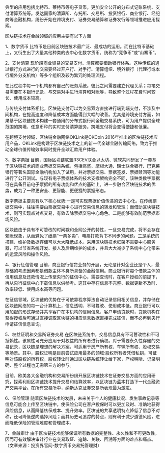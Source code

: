 典型的应用包括比特币、莱特币等电子货币，更加安全公开的分布式记账系统、支付清算系统等。发达国家的清算所、存托所、交易所、投资银行、商业银行、经纪商等金融机构，纷纷开始在跨境支付、证券交易结算和证券发行等领域推进应用探索。

区块链技术在金融领域的应用主要有以下方面

1、数字货币 比特币是目前区块链技术最广泛、最成功的运用。而在比特币基础上，又衍生出了大量其他种类的去中心化数字货币，统称为“竞争币”或“山寨币”。

2、支付清算 现阶段商业贸易的交易支付、清算都要借助银行体系。这种传统的通过银行方式进行的交易要经过开户行、对手行、清算组织、境外银行（代理行或本行境外分支机构）等多个组织及较为繁冗的处理流程。

在此过程中每一个机构都有自己的账务系统，彼此之间需要建立代理关系；每笔交易需要在本银行记录，与交易对手进行清算和对账等，导致整个过程花费时间较长、使用成本较高。

与传统支付体系相比，区块链支付可以为交易双方直接进行端到端支付，不涉及中间机构，在提高速度和降低成本方面能得到大幅的改善。尤其是跨境支付方面，如果基于区块链技术构建一套通用的分布式银行间金融交易系统，可为用户提供全球范围的跨境、任意币种的实时支付清算服务，跨境支付将会变得便捷和低廉。

在跨境支付领域，区块链金融网络OKLink是OKCoin 2016年推出的区块链技术应用产品，OKLink是构建于区块链技术之上的新一代全球金融传输网络，致力于推动全球价值传输效率同时提升全球汇款用户体验。

3、数字票据 目前，国际区块链联盟R3CEV联合以太坊、微软共同研发了一套基于区块链技术的商业票据交易系统，包括高盛、摩根大通、瑞士联合银行、巴克莱银行等著名国际金融机构加入了试用，并对票据交易、票据签发、票据赎回等功能进行了公开测试。与现有电子票据体系的技术支撑架构完全不同，该种类数字票据可在具备目前电子票据的所有功能和优点的基础上，进一步融合区块链技术的优势，成为了一种更安全、更智能、更便捷的票据形态。

数字票据主要具有以下核心优势:一是可实现票据价值传递的去中心化。在传统票据交易中，往往需要由票据交易中心进行交易信息的转发和管理；而借助区块链技术，则可实现点对点交易，有效去除票据交易中心角色。二是能够有效防范票据市场风险。

区块链由于具有不可篡改的时间戳和全网公开的特性，一旦交易完成，将不会存在赖账现象，从而避免了纸票“一票多卖”、电票打款背书不同步的问题。三是系统的搭建、维护及数据存储可以大大降低成本。采用区块链技术框架不需要中心服务器，可以节省系统开发、接人及后期维护的成本，并且大大减少了系统中心化带来的运营风险和操作风险。

4、银行征信管理 目前，商业银行信贷业务的开展，无论是针对企业还是个人，最基础的考虑因素都是借款主体本身所具备的金融信用。商业银行将每个借款主体的信用信息及还款情况上传至央行的征信中心，需要查询时，在客户授权的前提下，再从央行征信中心下载信息以供参考。这其中存在信息不完整、数据更新不及时、效率较低、使用成本高等问题。

在征信领域，区块链的优势在于可依靠程序算法自动记录信用相关信息，并存储在区块链网络的每一台计算机上，信息透明、不可篡改、使用成本低。商业银行可以用加密的形式存储并共享客户在本机构的信用信息，客户申请贷款时，贷款机构在获得授权后可通过直接调取区块链的相应信息数据直接完成征信，而不必再到央行申请征信信息查询。

5、权益证明和交易所证券交易 在区块链系统中，交易信息具有不可篡改性和不可抵赖性。该属性可充分应用于对权益的所有者进行确权。对于需要永久性存储的交易记录，区块链是理想的解决方案，可适用于房产所有权、车辆所有权、股权交易等场景。其中，股权证明是目前尝试应用最多的领域:股权所有者凭借私钥，可证明对该股权的所有权，股权转让时通过区块链系统转让给下家，产权明晰、记录明确、整个过程也无需第三方的参与。

目前，欧美各大金融机构和交易所纷纷开展区块链技术在证券交易方面的应用研究，探索利用区块链技术提升交易和结算效率，以区块链为蓝本打造下一代金融资产交易平台。在所有交易所中，纳斯达克证券交易所表现最为激进。

6、保险管理 随着区块链技术的发展，未来关于个人的健康状况、发生事故记录等信息可能会上传至区块链中，使保险公司在客户投保时可以更加及时、准确地获得风险信息，从而降低核保成本、提升效率。区块链的共享透明特点降低了信息不对称，还可降低逆向选择风险；而其历史可追踪的特点，则有利于减少道德风险，进而降低保险的管理难度和管理成本。

7、金融审计 由于区块链技术能够保证所有数据的完整性、永久性和不可更改性，因而可有效解决审计行业在交易取证、追踪、关联、回溯等方面的难点和痛点。（文章来源：投资界官网-数字货币交易托管理财）